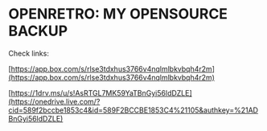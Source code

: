 OPENRETRO: MY OPENSOURCE BACKUP
===============================

Check links:

[https://app.box.com/s/rlse3tdxhus3766v4nqlmlbkvbqh4r2m](https://app.box.com/s/rlse3tdxhus3766v4nqlmlbkvbqh4r2m)
 
[https://1drv.ms/u/s!AsRTGL7MK59YaTBnGyi56ldDZLE](https://onedrive.live.com/?cid=589f2bccbe1853c4&id=589F2BCCBE1853C4%21105&authkey=%21ADBnGyi56ldDZLE) 
